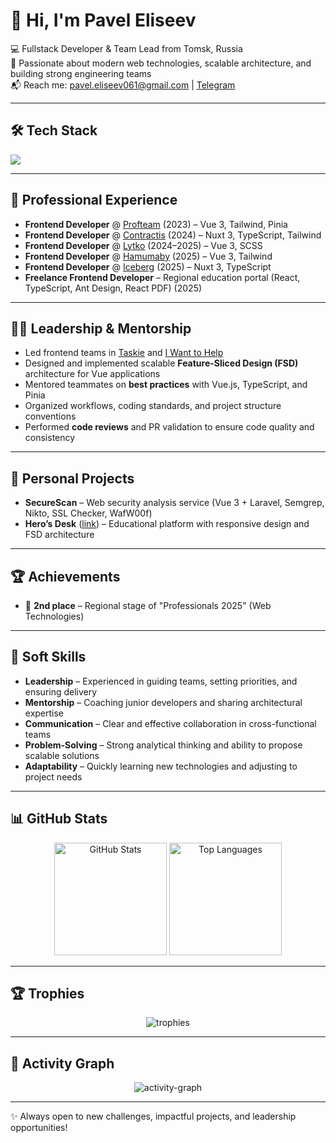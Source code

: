 # 👋 Hi, I'm Pavel Eliseev  

💻 Fullstack Developer & Team Lead from Tomsk, Russia  
🚀 Passionate about modern web technologies, scalable architecture, and building strong engineering teams  
📬 Reach me: [pavel.eliseev061@gmail.com](mailto:pavel.eliseev061@gmail.com) | [Telegram](https://t.me/KQraze)  

---

## 🛠️ Tech Stack
<p align="left">
  <img src="https://skillicons.dev/icons?i=vue,nuxt,react,ts,js,tailwind,html,css,php,laravel,nest,postgres,mysql,vite,git,docker,linux,figma" />
</p>

---

## 💼 Professional Experience
- **Frontend Developer** @ [Profteam](https://profteam.su) (2023) – Vue 3, Tailwind, Pinia  
- **Frontend Developer** @ [Contractis](https://contractis.ru) (2024) – Nuxt 3, TypeScript, Tailwind  
- **Frontend Developer** @ [Lytko](https://lytko.com) (2024–2025) – Vue 3, SCSS  
- **Frontend Developer** @ [Hamumaby](https://hamumaby.ru) (2025) – Vue 3, Tailwind  
- **Frontend Developer** @ [Iceberg](https://iceberg.su) (2025) – Nuxt 3, TypeScript  
- **Freelance Frontend Developer** – Regional education portal (React, TypeScript, Ant Design, React PDF) (2025)  

---

## 👨‍💻 Leadership & Mentorship
- Led frontend teams in [Taskie](https://taskie.ru) and [I Want to Help](https://яхочупомочь.рф)  
- Designed and implemented scalable **Feature-Sliced Design (FSD)** architecture for Vue applications  
- Mentored teammates on **best practices** with Vue.js, TypeScript, and Pinia  
- Organized workflows, coding standards, and project structure conventions  
- Performed **code reviews** and PR validation to ensure code quality and consistency  

---

## 🚀 Personal Projects
- **SecureScan** – Web security analysis service (Vue 3 + Laravel, Semgrep, Nikto, SSL Checker, WafW00f)  
- **Hero’s Desk** ([link](https://thesameagain.ru)) – Educational platform with responsive design and FSD architecture  

---

## 🏆 Achievements
- 🥈 **2nd place** – Regional stage of "Professionals 2025" (Web Technologies)  

---

## 🤝 Soft Skills
- **Leadership** – Experienced in guiding teams, setting priorities, and ensuring delivery  
- **Mentorship** – Coaching junior developers and sharing architectural expertise  
- **Communication** – Clear and effective collaboration in cross-functional teams  
- **Problem-Solving** – Strong analytical thinking and ability to propose scalable solutions  
- **Adaptability** – Quickly learning new technologies and adjusting to project needs  

---

## 📊 GitHub Stats
<p align="center">
  <img src="https://github-readme-stats.vercel.app/api?username=KQraze&show_icons=true&theme=tokyonight" alt="GitHub Stats" height="180em"/>
  <img src="https://github-readme-stats.vercel.app/api/top-langs/?username=KQraze&layout=compact&theme=tokyonight" alt="Top Languages" height="180em"/>
</p>

---

## 🏆 Trophies
<p align="center">
  <img src="https://github-profile-trophy.vercel.app/?username=KQraze&theme=tokyonight&row=1&column=6" alt="trophies"/>
</p>

---

## 📅 Activity Graph
<p align="center">
  <img src="https://github-readme-activity-graph.vercel.app/graph?username=KQraze&theme=tokyo-night" alt="activity-graph"/>
</p>

---

✨ Always open to new challenges, impactful projects, and leadership opportunities!
